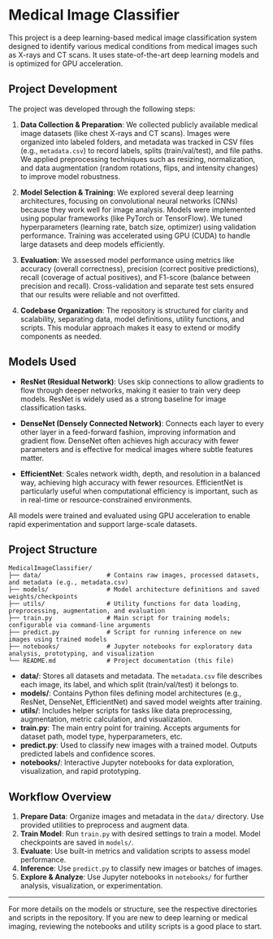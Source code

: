 # Medical Image Classifier

This project is a deep learning-based medical image classification system designed to identify various medical conditions from medical images such as X-rays and CT scans. It uses state-of-the-art deep learning models and is optimized for GPU acceleration.

## Project Development

The project was developed through the following steps:

1. **Data Collection & Preparation**: We collected publicly available medical image datasets (like chest X-rays and CT scans). Images were organized into labeled folders, and metadata was tracked in CSV files (e.g., `metadata.csv`) to record labels, splits (train/val/test), and file paths. We applied preprocessing techniques such as resizing, normalization, and data augmentation (random rotations, flips, and intensity changes) to improve model robustness.

2. **Model Selection & Training**: We explored several deep learning architectures, focusing on convolutional neural networks (CNNs) because they work well for image analysis. Models were implemented using popular frameworks (like PyTorch or TensorFlow). We tuned hyperparameters (learning rate, batch size, optimizer) using validation performance. Training was accelerated using GPU (CUDA) to handle large datasets and deep models efficiently.

3. **Evaluation**: We assessed model performance using metrics like accuracy (overall correctness), precision (correct positive predictions), recall (coverage of actual positives), and F1-score (balance between precision and recall). Cross-validation and separate test sets ensured that our results were reliable and not overfitted.

4. **Codebase Organization**: The repository is structured for clarity and scalability, separating data, model definitions, utility functions, and scripts. This modular approach makes it easy to extend or modify components as needed.

## Models Used

- **ResNet (Residual Network)**: Uses skip connections to allow gradients to flow through deeper networks, making it easier to train very deep models. ResNet is widely used as a strong baseline for image classification tasks.

- **DenseNet (Densely Connected Network)**: Connects each layer to every other layer in a feed-forward fashion, improving information and gradient flow. DenseNet often achieves high accuracy with fewer parameters and is effective for medical images where subtle features matter.

- **EfficientNet**: Scales network width, depth, and resolution in a balanced way, achieving high accuracy with fewer resources. EfficientNet is particularly useful when computational efficiency is important, such as in real-time or resource-constrained environments.

All models were trained and evaluated using GPU acceleration to enable rapid experimentation and support large-scale datasets.

## Project Structure

```
MedicalImageClassifier/
├── data/                  # Contains raw images, processed datasets, and metadata (e.g., metadata.csv)
├── models/                # Model architecture definitions and saved weights/checkpoints
├── utils/                 # Utility functions for data loading, preprocessing, augmentation, and evaluation
├── train.py               # Main script for training models; configurable via command-line arguments
├── predict.py             # Script for running inference on new images using trained models
├── notebooks/             # Jupyter notebooks for exploratory data analysis, prototyping, and visualization
└── README.md              # Project documentation (this file)
```

- **data/**: Stores all datasets and metadata. The `metadata.csv` file describes each image, its label, and which split (train/val/test) it belongs to.
- **models/**: Contains Python files defining model architectures (e.g., ResNet, DenseNet, EfficientNet) and saved model weights after training.
- **utils/**: Includes helper scripts for tasks like data preprocessing, augmentation, metric calculation, and visualization.
- **train.py**: The main entry point for training. Accepts arguments for dataset path, model type, hyperparameters, etc.
- **predict.py**: Used to classify new images with a trained model. Outputs predicted labels and confidence scores.
- **notebooks/**: Interactive Jupyter notebooks for data exploration, visualization, and rapid prototyping.

## Workflow Overview

1. **Prepare Data**: Organize images and metadata in the `data/` directory. Use provided utilities to preprocess and augment data.
2. **Train Model**: Run `train.py` with desired settings to train a model. Model checkpoints are saved in `models/`.
3. **Evaluate**: Use built-in metrics and validation scripts to assess model performance.
4. **Inference**: Use `predict.py` to classify new images or batches of images.
5. **Explore & Analyze**: Use Jupyter notebooks in `notebooks/` for further analysis, visualization, or experimentation.

---

For more details on the models or structure, see the respective directories and scripts in the repository. If you are new to deep learning or medical imaging, reviewing the notebooks and utility scripts is a good place to start. 